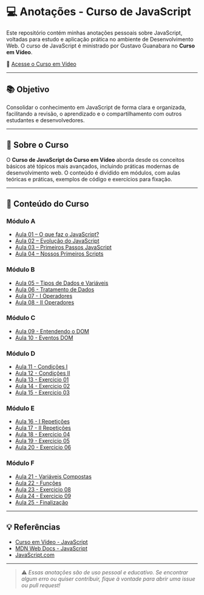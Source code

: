# 💻 Anotações - Curso de JavaScript

Este repositório contém minhas anotações pessoais sobre JavaScript, voltadas para estudo e aplicação prática no ambiente de Desenvolvimento Web. O curso de JavaScript é ministrado por Gustavo Guanabara no **Curso em Vídeo**.

🔗 [Acesse o Curso em Vídeo](https://www.cursoemvideo.com/)

---

## 📚 Objetivo

Consolidar o conhecimento em JavaScript de forma clara e organizada, facilitando a revisão, o aprendizado e o compartilhamento com outros estudantes e desenvolvedores.

---

## 📌 Sobre o Curso

O **Curso de JavaScript do Curso em Vídeo** aborda desde os conceitos básicos até tópicos mais avançados, incluindo práticas modernas de desenvolvimento web. O conteúdo é dividido em módulos, com aulas teóricas e práticas, exemplos de código e exercícios para fixação.

---

## 📖 Conteúdo do Curso

### Módulo A

- [Aula 01 – O que faz o JavaScript?](./Modulo%20A/README.md#aula-01-o-que-faz-o-javascript)
- [Aula 02 – Evolução do JavaScript](./Modulo%20A/README.md#aula-02-evolução-do-javascript)
- [Aula 03 – Primeiros Passos JavaScript](./Modulo%20A/README.md#aula-03-primeiros-passos-javascript)
- [Aula 04 – Nossos Primeiros Scripts](./Modulo%20A/README.md#aula-04-nossos-primeiros-scripts)

### Módulo B

- [Aula 05 – Tipos de Dados e Variáveis](./Modulo%20B/README.md#aula-05-tipos-de-dados-e-variáveis)
- [Aula 06 - Tratamento de Dados](./Modulo%20B/README.md#aula-06-tratamento-de-dados)
- [Aula 07 - I Operadores](./Modulo%20B/README.md#aula-07-i-operadores)
- [Aula 08 - II Operadores](./Modulo%20B/README.md#aula-08-ii-operadores)

### Módulo C

- [Aula 09 - Entendendo o DOM](./Modulo%20C/README.md#aula-09---entendendo-o-dom)
- [Aula 10 - Eventos DOM](./Modulo%20C/README.md#aula-10---eventos-dom)

### Módulo D

- [Aula 11 - Condições I](./Modulo%20D/README.md#aula-11---condições-i)
- [Aula 12 - Condições II](./Modulo%20D/README.md#aula-12---condições-ii)
- [Aula 13 - Exercicio 01](./Modulo%20D/README.md#aula-13---exercício-01)
- [Aula 14 - Exercicio 02](./Modulo%20D/README.md#aula-14---exercício-02)
- [Aula 15 - Exercicio 03](./Modulo%20D/README.md#aula-15---exercício-03)

### Módulo E

- [Aula 16 - I Repetições](./Modulo%20E/README.md#aula-16---i-repetições)
- [Aula 17 - II Repetições](./Modulo%20E/README.md#aula-17---ii-repetições)
- [Aula 18 - Exercicio 04](./Modulo%20E/README.md#aula-18---exercicio-04)
- [Aula 19 - Exercicio 05](./Modulo%20E/README.md#aula-19---exercicio-05)
- [Aula 20 - Exercicio 06](./Modulo%20E/README.md#aula-20---exercicio-06)

### Módulo F

- [Aula 21 - Variáveis Compostas](./Modulo%20F/README.md#aula-21---variáveis-compostas)
- [Aula 22 - Funções](./Modulo%20F/README.md#aula-22---funções)
- [Aula 23 - Exercicio 08](./Modulo%20F/README.md#aula-23---exercicio-08)
- [Aula 24 - Exercicio 09](./Modulo%20F/README.md#aula-24---exercicio-09)
- [Aula 25 - Finalização](./Modulo%20F/README.md#aula-25---finalização)

---

## 💡 Referências

- [Curso em Vídeo - JavaScript](https://www.cursoemvideo.com/course/javascript/)
- [MDN Web Docs - JavaScript](https://developer.mozilla.org/pt-BR/docs/Web/JavaScript)
- [JavaScript.com](https://www.javascript.com/)

---

> ⚠️ _Essas anotações são de uso pessoal e educativo. Se encontrar algum erro ou quiser contribuir, fique à vontade para abrir uma issue ou pull request!_